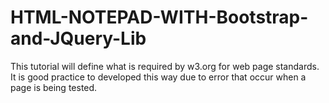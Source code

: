 # HTML-NOTEPAD-WITH-Bootstrap-and-JQuery-Lib
This tutorial will define what is required by w3.org for web page standards. It is good practice to developed this way due to error that occur when a page is being tested.
